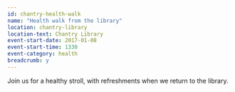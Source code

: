 ```yaml
---
id: chantry-health-walk
name: "Health walk from the library"
location: chantry-library
location-text: Chantry Library
event-start-date: 2017-01-08
event-start-time: 1330
event-category: health
breadcrumb: y
---
```


Join us for a healthy stroll, with refreshments when we return to the library.

